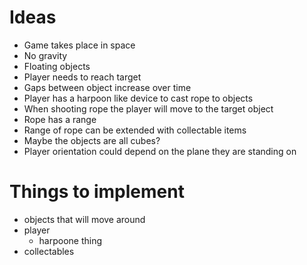 # Ideas

- Game takes place in space
- No gravity
- Floating objects
- Player needs to reach target
- Gaps between object increase over time
- Player has a harpoon like device to cast rope to objects
- When shooting rope the player will move to the target object
- Rope has a range
- Range of rope can be extended with collectable items
- Maybe the objects are all cubes?
- Player orientation could depend on the plane they are standing on

# Things to implement

- objects that will move around
- player
  - harpoone thing
- collectables
